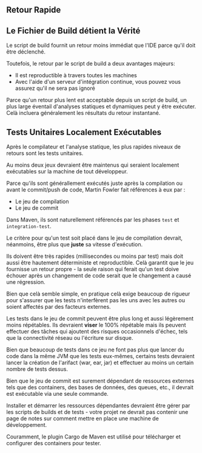 ## Retour Rapide

## Le Fichier de Build détient la Vérité

Le script de build fournit un retour moins immédiat que l'IDE parce qu'il doit être déclenché.

Toutefois, le retour par le script de build a deux avantages majeurs:

* Il est reproductible à travers toutes les machines
* Avec l'aide d'un serveur d'intégration continue, vous pouvez vous assurez qu'il ne sera pas ignoré

Parce qu'un retour plus lent est acceptable depuis un script de build, un plus large éventail d'analyses statiques et dynamiques peut y être exécuter. Celà incluera généralement les résultats du retour instantané.


## Tests Unitaires Localement Exécutables

Après le compilateur et l'analyse statique, les plus rapides niveaux de retours sont les tests unitaires.

Au moins deux jeux devraient être maintenus qui seraient localement exécutables sur la machine de tout développeur.

Parce qu'ils sont générallement exécutés juste après la compilation ou avant le commit/push de code, Martin Fowler fait références à eux par :

* Le jeu de compilation
* Le jeu de commit

Dans Maven, ils sont naturellement référencés par les phases `test` et `integration-test`.

Le critère pour qu'un test soit placé dans le jeu de compilation devrait, néanmoins, être plus que **juste** sa vitesse d'exécution.

Ils doivent être très rapides (millisecondes ou moins par test) mais doit aussi être hautement déterministe et reproductible. Celà garantit que le jeu fournisse un retour propre - la seule raison qui ferait qu'un test doive échouer après un changement de code serait que le changement a causé une régression.

Bien que celà semble simple, en pratique celà exige beaucoup de rigueur pour s'assurer que les tests n'interfèrent pas les uns avec les autres ou soient affectés par des facteurs externes.

Les tests dans le jeu de commit peuvent être plus long et aussi légèrement moins répétables. Ils devraient **viser** le 100% répétable mais ils peuvent effectuer des tâches qui ajoutent des risques occasionnels d'échec, tels que la connectivité réseau ou l'écriture sur disque.

Bien que beaucoup de tests dans ce jeu ne font pas plus que lancer du code dans la même JVM que les tests eux-mêmes, certains tests devraient lancer la création de l'arifact (war, ear, jar) et effectuer au moins un certain nombre de tests dessus.

Bien que le jeu de commit est surement dépendant de ressources externes tels que des containers, des bases de données, des queues, etc., il devrait est exécutable via une seule commande.

Installer et démarrer les ressources dépendantes devraient être gérer par les scripts de builds et de tests - votre projet ne devrait pas contenir une page de notes sur comment mettre en place une machine de développement. 

Couramment, le plugin Cargo de Maven est utilisé pour télécharger et configurer des containers pour tester.
